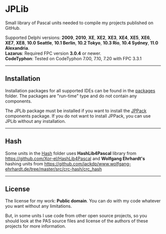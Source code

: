 ﻿# JPLib

Small library of Pascal units needed to compile my projects published on GitHub.

Supported Delphi versions: **2009**, **2010**, **XE**, **XE2**, **XE3**, **XE4**, **XE5**, **XE6**, **XE7**, **XE8**, **10.0 Seattle**, **10.1 Berlin**, **10.2 Tokyo**, **10.3 Rio**, **10.4 Sydney**, **11.0 Alexandria**.  
**Lazarus**: Required FPC version **3.0.4** or newer.  
**CodeTyphon**: Tested on CodeTyphon 7.00, 7.10, 7.20 with FPC 3.3.1

---

## Installation

Installation packages for all supported IDEs can be found in the [packages](./packages) folder.
The packages are "run-time" type and do not contain any components.

The JPLib package must be installed if you want to install the [JPPack](https://github.com/jackdp/JPPack) components package. If you do not want to install JPPack, you can use JPLib without any installation.

---

## Hash

Some units in the [Hash](./Hash) folder uses **HashLib4Pascal** library from <https://github.com/Xor-el/HashLib4Pascal> and **Wolfgang Ehrhardt's** hashing units from <https://github.com/jackdp/www.wolfgang-ehrhardt.de/tree/master/src/crc-hash/crc_hash>

---

## License

The license for my work: **Public domain**. You can do with my code whatever you want without any limitations.

But, in some units I use code from other open source projects, so you should look at the PAS source files and license of the authors of these projects for more information.